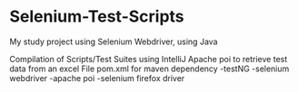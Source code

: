 # Selenium-Test-Scripts
My study project using Selenium Webdriver, using Java  

Compilation of Scripts/Test Suites using IntelliJ
Apache poi to retrieve test data from an excel File
pom.xml for maven dependency
  -testNG
  -selenium webdriver
  -apache poi
  -selenium firefox driver
